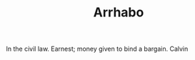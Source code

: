 ---
title: Arrhabo
letter: A
permalink: "/definitions/arrhabo.html"
body: In the civil law. Earnest; money given to bind a bargain. Calvin
published_at: '2018-07-07'
source: Black's Law Dictionary
layout: post
---
